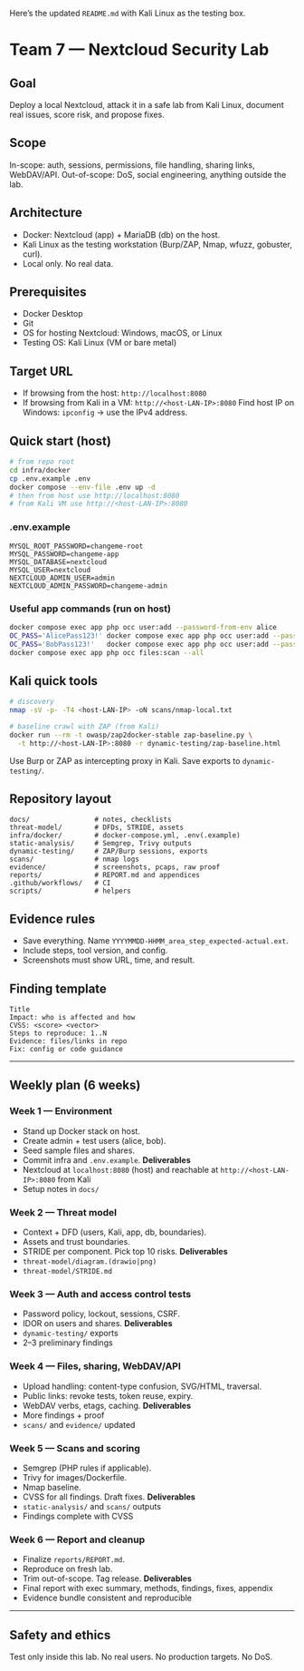 Here’s the updated `README.md` with Kali Linux as the testing box.

# Team 7 — Nextcloud Security Lab

## Goal

Deploy a local Nextcloud, attack it in a safe lab from Kali Linux, document real issues, score risk, and propose fixes.

## Scope

In-scope: auth, sessions, permissions, file handling, sharing links, WebDAV/API.
Out-of-scope: DoS, social engineering, anything outside the lab.

## Architecture

* Docker: Nextcloud (app) + MariaDB (db) on the host.
* Kali Linux as the testing workstation (Burp/ZAP, Nmap, wfuzz, gobuster, curl).
* Local only. No real data.

## Prerequisites

* Docker Desktop
* Git
* OS for hosting Nextcloud: Windows, macOS, or Linux
* Testing OS: Kali Linux (VM or bare metal)

## Target URL

* If browsing from the host: `http://localhost:8080`
* If browsing from Kali in a VM: `http://<host-LAN-IP>:8080`
  Find host IP on Windows: `ipconfig` → use the IPv4 address.

## Quick start (host)

```bash
# from repo root
cd infra/docker
cp .env.example .env
docker compose --env-file .env up -d
# then from host use http://localhost:8080
# from Kali VM use http://<host-LAN-IP>:8080
```

### .env.example

```env
MYSQL_ROOT_PASSWORD=changeme-root
MYSQL_PASSWORD=changeme-app
MYSQL_DATABASE=nextcloud
MYSQL_USER=nextcloud
NEXTCLOUD_ADMIN_USER=admin
NEXTCLOUD_ADMIN_PASSWORD=changeme-admin
```

### Useful app commands (run on host)

```bash
docker compose exec app php occ user:add --password-from-env alice
OC_PASS='AlicePass123!' docker compose exec app php occ user:add --password-from-env alice
OC_PASS='BobPass123!'   docker compose exec app php occ user:add --password-from-env bob
docker compose exec app php occ files:scan --all
```

## Kali quick tools

```bash
# discovery
nmap -sV -p- -T4 <host-LAN-IP> -oN scans/nmap-local.txt

# baseline crawl with ZAP (from Kali)
docker run --rm -t owasp/zap2docker-stable zap-baseline.py \
  -t http://<host-LAN-IP>:8080 -r dynamic-testing/zap-baseline.html
```

Use Burp or ZAP as intercepting proxy in Kali. Save exports to `dynamic-testing/`.

## Repository layout

```
docs/                # notes, checklists
threat-model/        # DFDs, STRIDE, assets
infra/docker/        # docker-compose.yml, .env(.example)
static-analysis/     # Semgrep, Trivy outputs
dynamic-testing/     # ZAP/Burp sessions, exports
scans/               # nmap logs
evidence/            # screenshots, pcaps, raw proof
reports/             # REPORT.md and appendices
.github/workflows/   # CI
scripts/             # helpers
```

## Evidence rules

* Save everything. Name `YYYYMMDD-HHMM_area_step_expected-actual.ext`.
* Include steps, tool version, and config.
* Screenshots must show URL, time, and result.

## Finding template

```
Title
Impact: who is affected and how
CVSS: <score> <vector>
Steps to reproduce: 1..N
Evidence: files/links in repo
Fix: config or code guidance
```

---

## Weekly plan (6 weeks)

### Week 1 — Environment

* Stand up Docker stack on host.
* Create admin + test users (alice, bob).
* Seed sample files and shares.
* Commit infra and `.env.example`.
  **Deliverables**
* Nextcloud at `localhost:8080` (host) and reachable at `http://<host-LAN-IP>:8080` from Kali
* Setup notes in `docs/`

### Week 2 — Threat model

* Context + DFD (users, Kali, app, db, boundaries).
* Assets and trust boundaries.
* STRIDE per component. Pick top 10 risks.
  **Deliverables**
* `threat-model/diagram.(drawio|png)`
* `threat-model/STRIDE.md`

### Week 3 — Auth and access control tests

* Password policy, lockout, sessions, CSRF.
* IDOR on users and shares.
  **Deliverables**
* `dynamic-testing/` exports
* 2–3 preliminary findings

### Week 4 — Files, sharing, WebDAV/API

* Upload handling: content-type confusion, SVG/HTML, traversal.
* Public links: revoke tests, token reuse, expiry.
* WebDAV verbs, etags, caching.
  **Deliverables**
* More findings + proof
* `scans/` and `evidence/` updated

### Week 5 — Scans and scoring

* Semgrep (PHP rules if applicable).
* Trivy for images/Dockerfile.
* Nmap baseline.
* CVSS for all findings. Draft fixes.
  **Deliverables**
* `static-analysis/` and `scans/` outputs
* Findings complete with CVSS

### Week 6 — Report and cleanup

* Finalize `reports/REPORT.md`.
* Reproduce on fresh lab.
* Trim out-of-scope. Tag release.
  **Deliverables**
* Final report with exec summary, methods, findings, fixes, appendix
* Evidence bundle consistent and reproducible

---

## Safety and ethics

Test only inside this lab. No real users. No production targets. No DoS.
